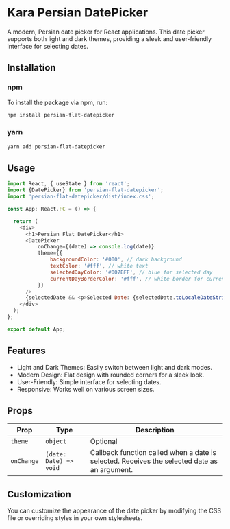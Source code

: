 # Kara Persian DatePicker

A modern, Persian date picker for React applications. This date picker supports both light and dark themes, providing a sleek and user-friendly interface for selecting dates.

## Installation

### npm

To install the package via npm, run:

```bash
npm install persian-flat-datepicker
```

### yarn
```bash
yarn add persian-flat-datepicker
```

## Usage
```javascript
import React, { useState } from 'react';
import {DatePicker} from 'persian-flat-datepicker';
import 'persian-flat-datepicker/dist/index.css';

const App: React.FC = () => {

  return (
    <div>
      <h1>Persian Flat DatePicker</h1>
      <DatePicker
          onChange={(date) => console.log(date)}
          theme={{
              backgroundColor: '#000', // dark background
              textColor: '#fff', // white text
              selectedDayColor: '#007BFF', // blue for selected day
              currentDayBorderColor: '#fff', // white border for current day
          }}
      />
      {selectedDate && <p>Selected Date: {selectedDate.toLocaleDateString()}</p>}
    </div>
  );
};

export default App;

```

## Features
- Light and Dark Themes: Easily switch between light and dark modes.
- Modern Design: Flat design with rounded corners for a sleek look.
- User-Friendly: Simple interface for selecting dates.
- Responsive: Works well on various screen sizes.

## Props
| Prop       | Type                   | Description                                                                                  |
|------------|------------------------|----------------------------------------------------------------------------------------------|
| `theme`   | `object`               | Optional                                                                                     |
| `onChange`| `(date: Date) => void` | Callback function called when a date is selected. Receives the selected date as an argument. |


## Customization
You can customize the appearance of the date picker by modifying the CSS file or overriding styles in your own stylesheets.
